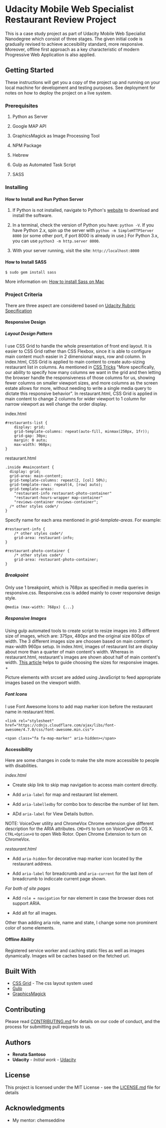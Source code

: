 # Udacity Mobile Web Specialist Restaurant Review Project

This is a case study project as part of Udacity Mobile Web Specialist Nanodegree which consist of three stages. The given initial code is gradually revised to achieve accesibility standard, more responsive. Moreover, offline first approach as a key characteristic of modern Progressive Web Application is also applied.   

## Getting Started

These instructions will get you a copy of the project up and running on your local machine for development and testing purposes. See deployment for notes on how to deploy the project on a live system.

### Prerequisites

1. Python as Server

2. Google MAP API

3. GraphicsMagick as Image Processing Tool

4. NPM Package

5. Hebrew

6. Gulp as Automated Task Script

7. SASS

### Installing

#### How to Install and Run Python Server

1. If Python is not installed, navigate to Python's [website](https://www.python.org/) to download and install the software.

2. In a terminal, check the version of Python you have: `python -V`. If you have Python 2.x, spin up the server with `python -m SimpleHTTPServer 8000` (or some other port, if port 8000 is already in use.) For Python 3.x, you can use `python3 -m http.server 8000`. 

3. With your server running, visit the site: `http://localhost:8000`

#### How to Install SASS

```
$ sudo gem install sass
```

More information on: [How to install Sass on Mac](https://www.dyclassroom.com/howto-mac/how-to-install-sass-on-mac)

### Project Criteria

There are three aspect are considered based on [Udacity Rubric Specification](https://review.udacity.com/#!/rubrics/1090/view)

#### Responsive Design

##### Layout Design Pattern
I use CSS Grid to handle the whole presentation of front end layout. It is easier to CSS Grid rather than CSS Flexbox, since it is able to configure main content much easier in 2 dimensional ways, row and column. In index.html, CSS Grid is applied to main content to create auto-sizing restaurant list in columns. As mentioned in [CSS Tricks](https://css-tricks.com/auto-sizing-columns-css-grid-auto-fill-vs-auto-fit/) "More specifically, our ability to specify how many columns we want in the grid and then letting the browser handle the responsiveness of those columns for us, showing fewer columns on smaller viewport sizes, and more columns as the screen estate allows for more, without needing to write a single media query to dictate this responsive behavior". In restaurant.html, CSS Grid is applied in main content to change 2 columns for wider viewport to 1 column for narrow viewport as well change the order display.

index.html

```
#restaurants-list {    
    display: grid;
    grid-template-columns: repeat(auto-fill, minmax(250px, 1fr));
    grid-gap: 30px;
    margin: 0 auto;
    max-width: 960px;
}
```

restaurant.html

```
.inside #maincontent {
  display: grid;
  grid-area: main-content;
  grid-template-columns: repeat(2, [col] 50%);
  grid-template-rows: repeat(4, [row] auto);
  grid-template-areas:     
    "restaurant-info restaurant-photo-container"
    "restaurant-hours-wrapper map-container"
    "reviews-container reviews-container";
  /* other styles code*/
}
```
Specify name for each area mentioned in *grid-template-areas*. For example:

```
#restaurant-info { 
    /* other styles code*/
    grid-area: restaurant-info;  
}

#restaurant-photo-container { 
    /* other styles code*/
    grid-area: restaurant-photo-container;  
}
```

##### Breakpoint
Only use 1 breakpoint, which is 768px as specified in media queries in responsive.css. Responsive.css is added mainly to cover responsive design style.

```
@media (max-width: 768px) {...}
```

##### Responsive Images
Using gulp automated tools to create script to resize images into 3 different size of images, which are: 375px, 480px and the original size 800px of width. The 3 different images size are choosen based on main content's max-width 960px setup. In index.html, images of restaurant list are display about more than a quarter of main content's width. Whereas in restaurant.html, restaurant's images are shown about half of main content's width. [This article](https://medium.com/hceverything/applying-srcset-choosing-the-right-sizes-for-responsive-images-at-different-breakpoints-a0433450a4a3) helps to guide choosing the sizes for responsive images. +

Picture elements with srcset are added using JavaScript to feed appropriate images based on the viewport width.


##### Font Icons
I use Font Awesome Icons to add map marker icon before the restaurant name in restaurant html. 

```
<link rel="stylesheet" href="https://cdnjs.cloudflare.com/ajax/libs/font-awesome/4.7.0/css/font-awesome.min.css">
```

```
<span class="fa fa-map-marker" aria-hidden></span> 
```


#### Accessibility
Here are some changes in code to make the site more accessible to people with disabilities.

_index.html_

* Create skip link to skip map navigation to access main content directly.

* Add `aria-label` for map and restaurant list element.

* Add `aria-labelledby` for combo box to describe the number of list item.

* ADd `aria-label` for View Details button.

NOTE: VoiceOver utility and ChromeVox Chrome extension give different description for the ARIA attributes. `CMD+F5` to turn on VoiceOver on OS X. `CTRL+Option+U` to open Web Rotor. Open Chrome Extension to turn on ChromeVox.

_restaurant.html_

* Add `aria-hidden` for decorative map marker icon located by the restaurant address.

* Add `aria-label` for breadcrumb and `aria-current` for the last item of breadcrumb to indiccate current page shown.

_For both of site pages_

* Add `role = navigation` for nav element in case the browser does not support ARIA.

* Add alt for all images.

Other than adding aria role, name and state, I change some non prominent color of some elements.

#### Offline Ability

Registered service worker and caching static files as well as images dynamically. Images will be caches based on the fetched url.

## Built With

* [CSS Grid](https://css-tricks.com/snippets/css/complete-guide-grid/) - The css layout system used
* [Gulp](https://gulpjs.com/)
* [GraphicsMagick](http://www.graphicsmagick.org/)

## Contributing

Please read [CONTRIBUTING.md]() for details on our code of conduct, and the process for submitting pull requests to us.


## Authors

* **Renata Santoso**
* **Udacity** - *Initial work* - [Udacity](https://github.com/udacity/mws-restaurant-stage-1)
 


## License

This project is licensed under the MIT License - see the [LICENSE.md]() file for details

## Acknowledgments

* My mentor: chemseddine
